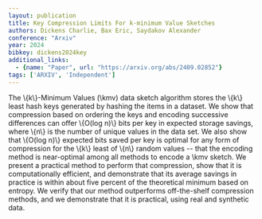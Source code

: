 ```yaml
---
layout: publication
title: Key Compression Limits For k-minimum Value Sketches
authors: Dickens Charlie, Bax Eric, Saydakov Alexander
conference: "Arxiv"
year: 2024
bibkey: dickens2024key
additional_links:
  - {name: "Paper", url: "https://arxiv.org/abs/2409.02852"}
tags: ['ARXIV', 'Independent']
---
```

The \\{k\\}-Minimum Values (\kmv) data sketch algorithm stores the \\{k\\} least hash
keys generated by hashing the items in a dataset. We show that compression
based on ordering the keys and encoding successive differences can offer
\\{O(log n)\\} bits per key in expected storage savings, where \\{n\\} is the number
of unique values in the data set. We also show that \\{O(log n)\\} expected bits
saved per key is optimal for any form of compression for the \\{k\\} least of \\{n\\}
random values -- that the encoding method is near-optimal among all methods to
encode a \kmv sketch. We present a practical method to perform that
compression, show that it is computationally efficient, and demonstrate that
its average savings in practice is within about five percent of the theoretical
minimum based on entropy. We verify that our method outperforms off-the-shelf
compression methods, and we demonstrate that it is practical, using real and
synthetic data.
